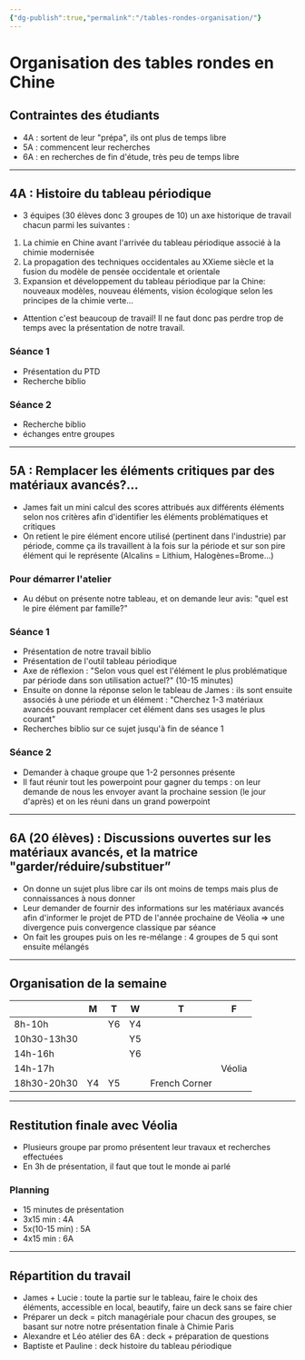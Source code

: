 ```yaml
---
{"dg-publish":true,"permalink":"/tables-rondes-organisation/"}
---
```


# Organisation des tables rondes en Chine
## Contraintes des étudiants
- 4A : sortent de leur "prépa", ils ont plus de temps libre
- 5A : commencent leur recherches
- 6A : en recherches de fin d'étude, très peu de temps libre

---

## 4A : Histoire du tableau périodique
- 3 équipes (30 élèves donc 3 groupes de 10) un axe historique de travail chacun parmi les suivantes :
1) La chimie en Chine avant l'arrivée du tableau périodique associé à la chimie modernisée 
2) La propagation des techniques occidentales au XXieme siècle et la fusion du modèle de pensée occidentale et orientale 
3) Expansion et développement du tableau périodique par la Chine: nouveaux modèles, nouveau éléments, vision écologique  selon les principes de la chimie verte... 

- Attention c'est beaucoup de travail! Il ne faut donc pas perdre trop de temps avec la présentation de notre travail. 
### Séance 1
- Présentation du PTD
- Recherche biblio
### Séance 2
- Recherche biblio
- échanges entre groupes

---
## 5A : Remplacer les éléments critiques par des matériaux avancés?...
- James fait un mini calcul des scores attribués aux différents éléments selon nos critères afin d'identifier les éléments problématiques et critiques 
- On retient le pire élément encore utilisé (pertinent dans l'industrie) par période, comme ça ils travaillent à la fois sur la période et sur son pire élément qui le représente (Alcalins = Lithium, Halogènes=Brome...)
### Pour démarrer l'atelier
- Au début on présente notre tableau, et on demande leur avis: "quel est le pire élément par famille?"
### Séance 1
- Présentation de notre travail biblio
- Présentation de l'outil tableau périodique
- Axe de réflexion : "Selon vous quel est l'élément le plus problématique par période dans son utilisation actuel?" (10-15 minutes)
- Ensuite on donne la réponse selon le tableau de James : ils sont ensuite associés à une période et un élément : "Cherchez 1-3 matériaux avancés pouvant remplacer cet élément dans ses usages le plus courant"
- Recherches biblio sur ce sujet jusqu'à fin de séance 1
### Séance 2
- Demander à chaque groupe que 1-2 personnes présente
- Il faut réunir tout les powerpoint pour gagner du temps : on leur demande de nous les envoyer avant la prochaine session (le jour d'après) et on les réuni dans un grand powerpoint

---
## 6A (20 élèves) : Discussions ouvertes sur les matériaux avancés, et la matrice "garder/réduire/substituer”
- On donne un sujet plus libre car ils ont moins de temps mais plus de connaissances à nous donner
- Leur demander de fournir des informations sur les matériaux avancés afin d'informer le projet de PTD de l'année prochaine de Véolia => une divergence puis convergence classique par séance
- On fait les groupes puis on les re-mélange : 4 groupes de 5 qui sont ensuite mélangés

---
## Organisation de la semaine

|             | M   | T   | W   | T             | F      |
| ----------- | --- | --- | --- | ------------- | ------ |
| 8h-10h      |     | Y6  | Y4  |               |        |
| 10h30-13h30 |     |     | Y5  |               |        |
| 14h-16h     |     |     | Y6  |               |        |
| 14h-17h     |     |     |     |               | Véolia |
| 18h30-20h30 | Y4  | Y5  |     | French Corner |        |

---
## Restitution finale avec Véolia
- Plusieurs groupe par promo présentent leur travaux et recherches effectuées
- En 3h de présentation, il faut que tout le monde ai parlé
### Planning
- 15 minutes de présentation
- 3x15 min : 4A
- 5x(10-15 min) : 5A
- 4x15 min : 6A

---

## Répartition du travail
- James + Lucie : toute la partie sur le tableau, faire le choix des éléments, accessible en local, beautify, faire un deck sans se faire chier
- Préparer un deck = pitch managériale pour chacun des groupes, se basant sur notre notre présentation finale à Chimie Paris
- Alexandre et Léo atélier des 6A : deck + préparation de questions
- Baptiste et Pauline : deck histoire du tableau périodique
